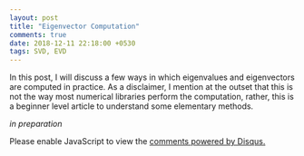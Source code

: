 ```yaml
---
layout: post
title: "Eigenvector Computation"
comments: true
date: 2018-12-11 22:18:00 +0530
tags: SVD, EVD
---
```


In this post, I will discuss a few ways in which eigenvalues and eigenvectors are computed in practice. As a disclaimer, I mention at the outset that this is not the way most numerical libraries perform the computation, rather, this is a beginner level article to understand some elementary methods. 

*in preparation*

<div id="disqus_thread"></div>
<script>

/**
*  RECOMMENDED CONFIGURATION VARIABLES: EDIT AND UNCOMMENT THE SECTION BELOW TO INSERT DYNAMIC VALUES FROM YOUR PLATFORM OR CMS.
*  LEARN WHY DEFINING THESE VARIABLES IS IMPORTANT: https://disqus.com/admin/universalcode/#configuration-variables*/
/*
var disqus_config = function () {
this.page.url = praneethmurthy.github.io;  // Replace PAGE_URL with your page's canonical URL variable
this.page.identifier = ; // Replace PAGE_IDENTIFIER with your page's unique identifier variable
};
*/
(function() { // DON'T EDIT BELOW THIS LINE
var d = document, s = d.createElement('script');
s.src = 'https://praneethmurthy-github-io.disqus.com/embed.js';
s.setAttribute('data-timestamp', +new Date());
(d.head || d.body).appendChild(s);
})();
</script>
<noscript>Please enable JavaScript to view the <a href="https://disqus.com/?ref_noscript">comments powered by Disqus.</a></noscript>
 


